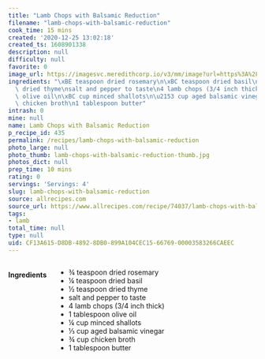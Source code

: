 ```yaml
---
title: "Lamb Chops with Balsamic Reduction"
filename: "lamb-chops-with-balsamic-reduction"
cook_time: 15 mins
created: '2020-12-25 13:02:18'
created_ts: 1608901338
description: null
difficulty: null
favorite: 0
image_url: https://imagesvc.meredithcorp.io/v3/mm/image?url=https%3A%2F%2Fimages.media-allrecipes.com%2Fuserphotos%2F31252.jpg&q=85
ingredients: "\xBE teaspoon dried rosemary\n\xBC teaspoon dried basil\n\xBD teaspoon\
  \ dried thyme\nsalt and pepper to taste\n4 lamb chops (3/4 inch thick)\n1 tablespoon\
  \ olive oil\n\xBC cup minced shallots\n\u2153 cup aged balsamic vinegar\n\xBE cup\
  \ chicken broth\n1 tablespoon butter"
intrash: 0
mine: null
name: Lamb Chops with Balsamic Reduction
p_recipe_id: 435
permalink: /recipes/lamb-chops-with-balsamic-reduction
photo_large: null
photo_thumb: lamb-chops-with-balsamic-reduction-thumb.jpg
photos_dict: null
prep_time: 10 mins
rating: 0
servings: 'Servings: 4'
slug: lamb-chops-with-balsamic-reduction
source: allrecipes.com
source_url: https://www.allrecipes.com/recipe/74037/lamb-chops-with-balsamic-reduction/
tags:
- lamb
total_time: null
type: null
uid: CF13A615-D8DB-4892-8DB0-899A104CEC15-66769-00003583266CAEEC
---
```

<div class="large-8 medium-7 columns" id="writeup">	</div><!-- #writeup -->
</div><!-- #row-one -->
<div class="row" id="row-two">	<div class="medium-4 small-5 columns" id="ingredients"><h4>Ingredients</h4><div class="box box-ingredients content"><ul>
<li>¾ teaspoon dried rosemary</li>
<li>¼ teaspoon dried basil</li>
<li>½ teaspoon dried thyme</li>
<li>salt and pepper to taste</li>
<li>4 lamb chops (3/4 inch thick)</li>
<li>1 tablespoon olive oil</li>
<li>¼ cup minced shallots</li>
<li>⅓ cup aged balsamic vinegar</li>
<li>¾ cup chicken broth</li>
<li>1 tablespoon butter</li>
</ul>
</div>	</div>	<div class="medium-6 small-7 columns" id="directions">	</div>